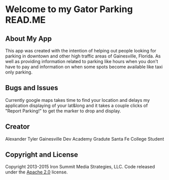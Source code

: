 # Welcome to my Gator Parking READ.ME

## About My App
This app was created with the intention of helping out people looking for parking in downtown and other high traffic areas of Gainesville, Florida. As well as providing information related to parking like hours when you don't have to pay and information on when some spots become available like taxi only parking.

## Bugs and Issues
Currently google maps takes time to find your location and delays my application displaying of your lat&long and it takes a couple clicks of "Report Parking!" to get the marker to drop and display. 

## Creator
Alexander Tyler
Gainesville Dev Academy Gradute 
Santa Fe College Student


## Copyright and License

Copyright 2013-2015 Iron Summit Media Strategies, LLC. Code released under the [Apache 2.0](https://github.com/IronSummitMedia/startbootstrap-stylish-portfolio/blob/gh-pages/LICENSE) license.
